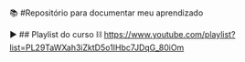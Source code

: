 📚 #Repositório para documentar meu aprendizado

▶️ ## Playlist do curso
⛓️ https://www.youtube.com/playlist?list=PL29TaWXah3iZktD5o1IHbc7JDqG_80iOm
